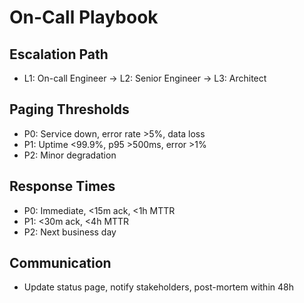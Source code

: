 # On-Call Playbook

## Escalation Path
- L1: On-call Engineer → L2: Senior Engineer → L3: Architect

## Paging Thresholds
- P0: Service down, error rate >5%, data loss
- P1: Uptime <99.9%, p95 >500ms, error >1%
- P2: Minor degradation

## Response Times
- P0: Immediate, <15m ack, <1h MTTR
- P1: <30m ack, <4h MTTR
- P2: Next business day

## Communication
- Update status page, notify stakeholders, post-mortem within 48h

